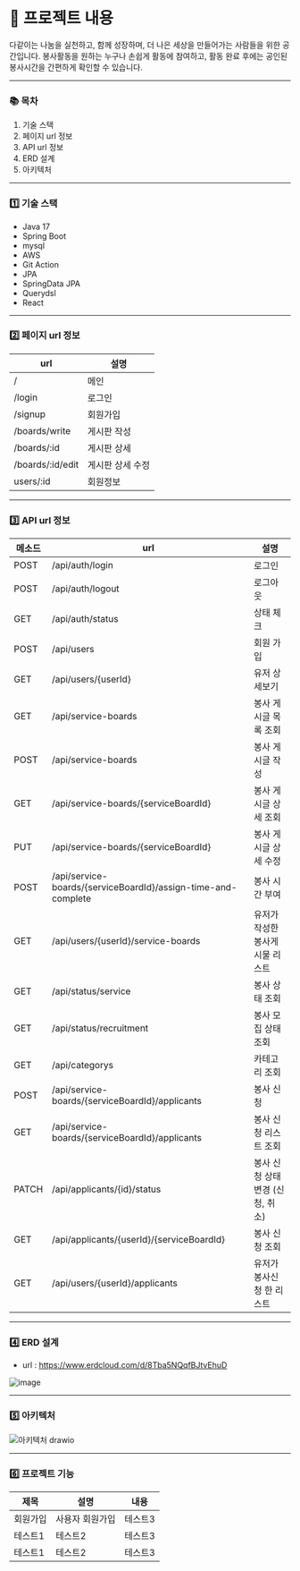 # :blue_book: 프로젝트 내용
다같이는 나눔을 실천하고, 함께 성장하며, 더 나은 세상을 만들어가는 사람들을 위한 공간입니다. 봉사활동을 원하는 누구나 손쉽게 활동에 참여하고, 활동 완료 후에는 공인된 봉사시간을 간편하게 확인할 수 있습니다.
*****

### :books: 목차
1. 기술 스택
2. 페이지 url 정보
3. API url 정보 
4. ERD 설계
5. 아키텍처

*****
### :one: 기술 스택
- Java 17
- Spring Boot
- mysql
- AWS
- Git Action
- JPA
- SpringData JPA
- Querydsl
- React

*****

### :two: 페이지 url 정보
|url |설명|
|------|---|
|/|메인|
|/login|로그인 |
|/signup|회원가입|
|/boards/write|게시판 작성|
|/boards/:id|게시판 상세|
|/boards/:id/edit|게시판 상세 수정|
|users/:id|회원정보|

*****


### :three: API url 정보

|메소드|url|설명|
|------|---|---|
|POST|/api/auth/login|로그인|
|POST|/api/auth/logout|로그아웃|
|GET|/api/auth/status|상태 체크|
|POST|/api/users|회원 가입|
|GET|/api/users/{userId}|유저 상세보기|
|GET|/api/service-boards|봉사 게시글 목록 조회|
|POST|/api/service-boards|봉사 게시글 작성|
|GET|/api/service-boards/{serviceBoardId}|봉사 게시글 상세 조회|
|PUT|/api/service-boards/{serviceBoardId}|봉사 게시글 상세 수정|
|POST|/api/service-boards/{serviceBoardId}/assign-time-and-complete|봉사 시간 부여|
|GET|/api/users/{userId}/service-boards|유저가 작성한 봉사게시물 리스트|
|GET|/api/status/service|봉사 상태 조회|
|GET|/api/status/recruitment|봉사 모집 상태 조회|
|GET|/api/categorys|카테고리 조회|
|POST|/api/service-boards/{serviceBoardId}/applicants|봉사 신청|
|GET|/api/service-boards/{serviceBoardId}/applicants|봉사 신청 리스트 조회|
|PATCH|/api/applicants/{id}/status|봉사 신청 상태 변경 (신청, 취소)|
|GET|/api/applicants/{userId}/{serviceBoardId}|봉사 신청 조회|
|GET|/api/users/{userId}/applicants|유저가 봉사신청 한 리스트|
*****

### :four: ERD 설계
- url : https://www.erdcloud.com/d/8Tba5NQqfBJtvEhuD

![image](https://github.com/user-attachments/assets/28795093-6408-42a4-9ea4-40dd9f5eb66a)

*****

### :five: 아키텍처
![아키텍처 drawio](https://github.com/user-attachments/assets/dda46cb0-ef95-4894-9be8-8e0b5c7d2f48)

*****
### :six: 프로젝트 기능

|제목|설명|내용|
|------|---|---|
|회원가입|사용자 회원가입|테스트3|
|테스트1|테스트2|테스트3|
|테스트1|테스트2|테스트3|





